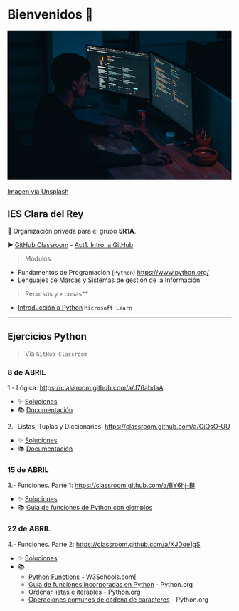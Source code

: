 # Bienvenidos 👋

![Grupo DW2A](https://raw.githubusercontent.com/SR1Agrupo/.github/main/profile/mohammad-rahmani-_Fx34KeqIEw-unsplash.jpg "Este es un grupo privado")

[Imagen vía Unsplash](https://unsplash.com/es/fotos/_Fx34KeqIEw)

## IES Clara del Rey

🙋 Organización privada para el grupo **SR1A**.

▶️ [GitHub Classroom](https://classroom.github.com/classrooms/145748386-sr1a) - [Act1. Intro. a GitHub](https://classroom.github.com/a/_DzOihM_)

> Módulos:

- Fundamentos de Programación (`Python`) <https://www.python.org/>
- Lenguajes de Marcas y Sistemas de gestión de la Información

> Recursos y `+` cosas**

- [Introducción a Python](https://learn.microsoft.com/es-es/training/modules/intro-to-python/) `Microsoft Learn`

---

## Ejercicios Python

> Via `GitHub Classroom`

### 8 de ABRIL

1.- Lógica: <https://classroom.github.com/a/J76abdaA>

  - :sparkles: [Soluciones](https://github.com/SR1Agrupo/Python/blob/main/07_OperadoresLogicos.ipynb)
  - :books: [Documentación](https://docs.python.org/es/3/library/stdtypes.html#truth-value-testing)

2.- Listas, Tuplas y Diccionarios: <https://classroom.github.com/a/OiQsO-UU>

  - :sparkles: [Soluciones](https://github.com/SR1Agrupo/Python/blob/main/08_ListasTuplasDicc.ipynb)
  - :books: [Documentación](https://docs.python.org/es/3/tutorial/datastructures.html)

### 15 de ABRIL

3.- Funciones. Parte 1: <https://classroom.github.com/a/BY6hj-BI>
  - :sparkles: [Soluciones](https://github.com/SR1Agrupo/Python/blob/main/09_Funciones_1Resueltos.ipynb)
  - :books: [Guía de funciones de Python con ejemplos](https://www.freecodecamp.org/espanol/news/guia-de-funciones-de-python-con-ejemplos/)

### 22 de ABRIL

4.- Funciones. Parte 2: <https://classroom.github.com/a/XJDqe1gS>
- :sparkles: [Soluciones](https://github.com/SR1Agrupo/Python/blob/main/10_Funciones_2Resueltos.ipynb)
- :books:
  - [Python Functions](https://www.w3schools.com/python/python_functions.asp) - W3Schools.com[
  - [Guía de funciones incorporadas en Python](https://docs.python.org/es/3/library/functions.html) - Python.org
  - [Ordenar listas e iterables](https://docs.python.org/es/3/howto/sorting.html) - Python.org
  - [Operaciones comunes de cadena de caracteres](https://docs.python.org/es/3/library/string.html) - Python.org
